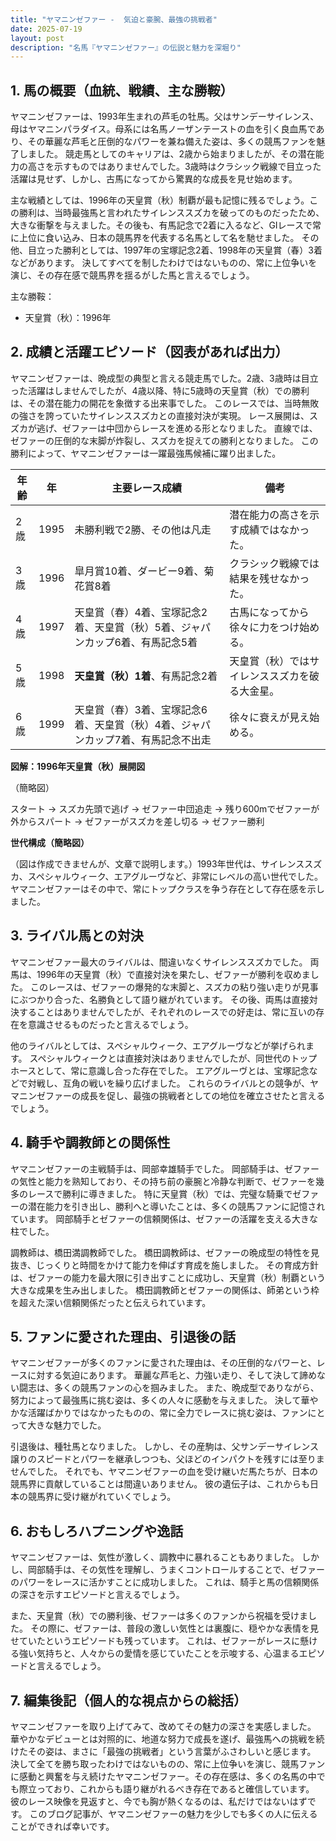 ```yaml
---
title: "ヤマニンゼファー -  気迫と豪腕、最強の挑戦者"
date: 2025-07-19
layout: post
description: "名馬『ヤマニンゼファー』の伝説と魅力を深堀り"
---
```


## 1. 馬の概要（血統、戦績、主な勝鞍）

ヤマニンゼファーは、1993年生まれの芦毛の牡馬。父はサンデーサイレンス、母はヤマニンパラダイス。母系には名馬ノーザンテーストの血を引く良血馬であり、その華麗な芦毛と圧倒的なパワーを兼ね備えた姿は、多くの競馬ファンを魅了しました。  競走馬としてのキャリアは、2歳から始まりましたが、その潜在能力の高さを示すものではありませんでした。3歳時はクラシック戦線で目立った活躍は見せず、しかし、古馬になってから驚異的な成長を見せ始めます。

主な戦績としては、1996年の天皇賞（秋）制覇が最も記憶に残るでしょう。この勝利は、当時最強馬と言われたサイレンススズカを破ってのものだったため、大きな衝撃を与えました。その後も、有馬記念で2着に入るなど、GIレースで常に上位に食い込み、日本の競馬界を代表する名馬として名を馳せました。  その他、目立った勝利としては、1997年の宝塚記念2着、1998年の天皇賞（春）3着などがあります。  決してすべてを制したわけではないものの、常に上位争いを演じ、その存在感で競馬界を揺るがした馬と言えるでしょう。

主な勝鞍：

* 天皇賞（秋）：1996年


## 2. 成績と活躍エピソード（図表があれば出力）

ヤマニンゼファーは、晩成型の典型と言える競走馬でした。2歳、3歳時は目立った活躍はしませんでしたが、4歳以降、特に5歳時の天皇賞（秋）での勝利は、その潜在能力の開花を象徴する出来事でした。  このレースでは、当時無敗の強さを誇っていたサイレンススズカとの直接対決が実現。  レース展開は、スズカが逃げ、ゼファーは中団からレースを進める形となりました。  直線では、ゼファーの圧倒的な末脚が炸裂し、スズカを捉えての勝利となりました。  この勝利によって、ヤマニンゼファーは一躍最強馬候補に躍り出ました。


| 年齢 | 年  | 主要レース成績                                                              | 備考                                                                     |
|-----|-----|---------------------------------------------------------------------------|--------------------------------------------------------------------------|
| 2歳 | 1995 | 未勝利戦で2勝、その他は凡走                                                   | 潜在能力の高さを示す成績ではなかった。                                                 |
| 3歳 | 1996 | 皐月賞10着、ダービー9着、菊花賞8着                                             | クラシック戦線では結果を残せなかった。                                                 |
| 4歳 | 1997 | 天皇賞（春）4着、宝塚記念2着、天皇賞（秋）5着、ジャパンカップ6着、有馬記念5着 | 古馬になってから徐々に力をつけ始める。                                                 |
| 5歳 | 1998 | **天皇賞（秋）1着**、有馬記念2着                                             | 天皇賞（秋）ではサイレンススズカを破る大金星。                                             |
| 6歳 | 1999 | 天皇賞（春）3着、宝塚記念6着、天皇賞（秋）4着、ジャパンカップ7着、有馬記念不出走 | 徐々に衰えが見え始める。                                                     |


**図解：1996年天皇賞（秋）展開図**

（簡略図）

スタート → スズカ先頭で逃げ → ゼファー中団追走 → 残り600mでゼファーが外からスパート → ゼファーがスズカを差し切る → ゼファー勝利


**世代構成（簡略図）**

（図は作成できませんが、文章で説明します。）1993年世代は、サイレンススズカ、スペシャルウィーク、エアグルーヴなど、非常にレベルの高い世代でした。ヤマニンゼファーはその中で、常にトップクラスを争う存在として存在感を示しました。


## 3. ライバル馬との対決

ヤマニンゼファー最大のライバルは、間違いなくサイレンススズカでした。  両馬は、1996年の天皇賞（秋）で直接対決を果たし、ゼファーが勝利を収めました。  このレースは、ゼファーの爆発的な末脚と、スズカの粘り強い走りが見事にぶつかり合った、名勝負として語り継がれています。  その後、両馬は直接対決することはありませんでしたが、それぞれのレースでの好走は、常に互いの存在を意識させるものだったと言えるでしょう。

他のライバルとしては、スペシャルウィーク、エアグルーヴなどが挙げられます。  スペシャルウィークとは直接対決はありませんでしたが、同世代のトップホースとして、常に意識し合った存在でした。  エアグルーヴとは、宝塚記念などで対戦し、互角の戦いを繰り広げました。  これらのライバルとの競争が、ヤマニンゼファーの成長を促し、最強の挑戦者としての地位を確立させたと言えるでしょう。


## 4. 騎手や調教師との関係性

ヤマニンゼファーの主戦騎手は、岡部幸雄騎手でした。  岡部騎手は、ゼファーの気性と能力を熟知しており、その持ち前の豪腕と冷静な判断で、ゼファーを幾多のレースで勝利に導きました。  特に天皇賞（秋）では、完璧な騎乗でゼファーの潜在能力を引き出し、勝利へと導いたことは、多くの競馬ファンに記憶されています。  岡部騎手とゼファーの信頼関係は、ゼファーの活躍を支える大きな柱でした。

調教師は、橋田満調教師でした。  橋田調教師は、ゼファーの晩成型の特性を見抜き、じっくりと時間をかけて能力を伸ばす育成を施しました。  その育成方針は、ゼファーの能力を最大限に引き出すことに成功し、天皇賞（秋）制覇という大きな成果を生み出しました。  橋田調教師とゼファーの関係は、師弟という枠を超えた深い信頼関係だったと伝えられています。


## 5. ファンに愛された理由、引退後の話

ヤマニンゼファーが多くのファンに愛された理由は、その圧倒的なパワーと、レースに対する気迫にあります。  華麗な芦毛と、力強い走り、そして決して諦めない闘志は、多くの競馬ファンの心を掴みました。  また、晩成型でありながら、努力によって最強馬に挑む姿は、多くの人々に感動を与えました。  決して華やかな活躍ばかりではなかったものの、常に全力でレースに挑む姿は、ファンにとって大きな魅力でした。

引退後は、種牡馬となりました。  しかし、その産駒は、父サンデーサイレンス譲りのスピードとパワーを継承しつつも、父ほどのインパクトを残すには至りませんでした。  それでも、ヤマニンゼファーの血を受け継いだ馬たちが、日本の競馬界に貢献していることは間違いありません。  彼の遺伝子は、これからも日本の競馬界に受け継がれていくでしょう。


## 6. おもしろハプニングや逸話

ヤマニンゼファーは、気性が激しく、調教中に暴れることもありました。  しかし、岡部騎手は、その気性を理解し、うまくコントロールすることで、ゼファーのパワーをレースに活かすことに成功しました。  これは、騎手と馬の信頼関係の深さを示すエピソードと言えるでしょう。

また、天皇賞（秋）での勝利後、ゼファーは多くのファンから祝福を受けました。  その際に、ゼファーは、普段の激しい気性とは裏腹に、穏やかな表情を見せていたというエピソードも残っています。  これは、ゼファーがレースに懸ける強い気持ちと、人々からの愛情を感じていたことを示唆する、心温まるエピソードと言えるでしょう。


## 7. 編集後記（個人的な視点からの総括）

ヤマニンゼファーを取り上げてみて、改めてその魅力の深さを実感しました。  華やかなデビューとは対照的に、地道な努力で成長を遂げ、最強馬への挑戦を続けたその姿は、まさに「最強の挑戦者」という言葉がふさわしいと感じます。  決して全てを勝ち取ったわけではないものの、常に上位争いを演じ、競馬ファンに感動と興奮を与え続けたヤマニンゼファー。その存在感は、多くの名馬の中でも際立っており、これからも語り継がれるべき存在であると確信しています。  彼のレース映像を見返すと、今でも胸が熱くなるのは、私だけではないはずです。  このブログ記事が、ヤマニンゼファーの魅力を少しでも多くの人に伝えることができれば幸いです。
